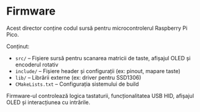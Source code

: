 # Firmware

Acest director conține codul sursă pentru microcontrolerul Raspberry Pi Pico.

Conținut:

- `src/` – Fișiere sursă pentru scanarea matricii de taste, afișajul OLED și encoderul rotativ
- `include/` – Fișiere header și configurații (ex: pinout, mapare taste)
- `lib/` – Librării externe (ex: driver pentru SSD1306)
- `CMakeLists.txt` – Configurația sistemului de build

Firmware-ul controlează logica tastaturii, funcționalitatea USB HID, afișajul OLED și interacțiunea cu intrările.
